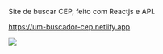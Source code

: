 Site de buscar CEP, feito com Reactjs e API.

https://um-buscador-cep.netlify.app

<img src="https://github.com/CaduhMourao/ImagensProjetos/blob/main/BuscadorCep/Screenshot%202022-08-21%20at%2009-59-41%20Buscador%20de%20CEP.png" />
